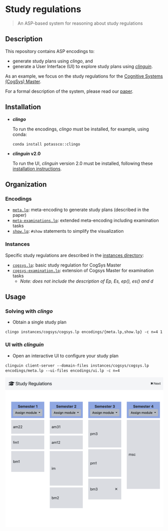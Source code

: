 
# Study regulations
> An ASP-based system for reasoning about study regulations

## Description 

This repository contains ASP encodings to:
* generate study plans using *clingo*, and
* generate a User Interface (UI) to explore study plans using [*clinguin*](https://clinguin.readthedocs.io/en/latest/).

As an example, we focus on the study regulations for the [Cognitive Systems (CogSys) Master](https://www.uni-potsdam.de/fileadmin/projects/studium/docs/03_studium_konkret/07_rechtsgrundlagen/studienordnungen/StO_CogSys_EN.pdf).

For a formal description of the system, please read our [paper](https://www.cs.uni-potsdam.de/wv/publications/DBLP_conf/iclp/HahnMNO0SS23.pdf).

## Installation

* ***clingo***

  To run the encodings, *clingo* must be installed, for example, using conda:

  ```console
  conda install potassco::clingo
  ```

* ***clinguin* v2.0**

  To run the UI, *clinguin* version 2.0 must be installed, following these [installation instructions](https://clinguin.readthedocs.io/en/latest/clinguin/installation.html).

## Organization

### Encodings


* [`meta.lp`](./encodings/meta.lp): meta-encoding to generate study plans (described in the paper)
* [`meta-examinations.lp`](./encodings/meta-examinations.lp): extended meta-encoding including examination tasks
* [`show.lp`](./encodings/show.lp): `#show` statements to simplify the visualization



### Instances

Specific study regulations are described in the [instances directory](./instances):

* [`cogsys.lp`](./instances/cogsys/cogsys.lp): basic study regulation for CogSys Master
* [`cogsys-examination.lp`](./instances/cogsys/cogsys-examinations.lp): extension of Cogsys Master for examination tasks
  * *Note: does not include the description of Ep, Es, ep(), es() and d*

## Usage

### Solving with *clingo*

- Obtain a single study plan

```command
clingo instances/cogsys/cogsys.lp encodings/{meta.lp,show.lp} -c n=4 1
```


### UI with *clinguin*

- Open an interactive UI to configure your study plan

```command
clinguin client-server --domain-files instances/cogsys/cogsys.lp encodings/meta.lp --ui-files encodings/ui.lp -c n=4
```

![](img/out.png)


